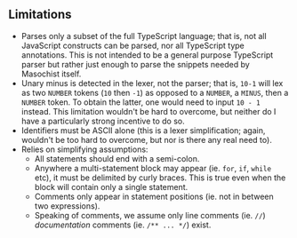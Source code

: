 ## Limitations

- Parses only a subset of the full TypeScript language; that is, not all JavaScript constructs can be parsed, nor all TypeScript type annotations. This is not intended to be a general purpose TypeScript parser but rather just enough to parse the snippets needed by Masochist itself.
- Unary minus is detected in the lexer, not the parser; that is, `10-1` will lex as two `NUMBER` tokens (`10` then `-1`) as opposed to a `NUMBER`, a `MINUS`, then a `NUMBER` token. To obtain the latter, one would need to input `10 - 1` instead. This limitation wouldn't be hard to overcome, but neither do I have a particularly strong incentive to do so.
- Identifiers must be ASCII alone (this is a lexer simplification; again, wouldn't be too hard to overcome, but nor is there any real need to).
- Relies on simplifying assumptions:
  - All statements should end with a semi-colon.
  - Anywhere a multi-statement block may appear (ie. `for`, `if`, `while` etc), it must be delimited by curly braces. This is true even when the block will contain only a single statement.
  - Comments only appear in statement positions (ie. not in between two expressions).
  - Speaking of comments, we assume only line comments (ie. `//`) _documentation_ comments (ie. `/** ... */`) exist.
